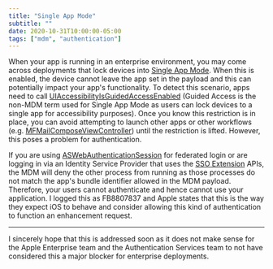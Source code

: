 ```yaml
---
title: "Single App Mode"
subtitle: ""
date: 2020-10-31T10:00:00-05:00
tags: ["mdm", "authentication"]
---
```


When your app is running in an enterprise environment, you may come across deployments that lock devices into [Single App Mode](https://support.apple.com/guide/mdm/single-app-mode-payload-settings-mdm80a981/web). When this is enabled, the device cannot leave the app set in the payload and this can potentially impact your app's functionality. To detect this scenario, apps need to call [UIAccessibilityIsGuidedAccessEnabled](https://developer.apple.com/documentation/uikit/1615173-uiaccessibilityisguidedaccessena?language=objc) (Guided Access is the non-MDM term used for Single App Mode as users can lock devices to a single app for accessibility purposes). Once you know this restriction is in place, you can avoid attempting to launch other apps or other workflows (e.g. [MFMailComposeViewController](https://developer.apple.com/documentation/messageui/mfmailcomposeviewcontroller?language=objc)) until the restriction is lifted. However, this poses a problem for authentication.

If you are using [ASWebAuthenticationSession](https://developer.apple.com/documentation/authenticationservices/aswebauthenticationsession?language=objc) for federated login or are logging in via an Identity Service Provider that uses the [SSO Extension](https://developer.apple.com/videos/play/tech-talks/301/) APIs, the MDM will deny the other process from running as those processes do not match the app's bundle identifier allowed in the MDM payload. Therefore, your users cannot authenticate and hence cannot use your application. I logged this as FB8807837 and Apple states that this is the way they expect iOS to behave and consider allowing this kind of authentication to function an enhancement request.

---

I sincerely hope that this is addressed soon as it does not make sense for the Apple Enterprise team and the Authentication Services team to not have considered this a major blocker for enterprise deployments.

